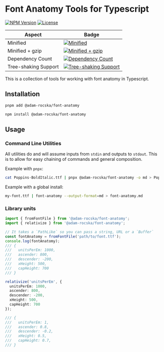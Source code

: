 # Font Anatomy Tools for Typescript

[![NPM Version](https://img.shields.io/npm/v/@adam-rocska/font-anatomy.svg)](https://www.npmjs.com/package/@adam-rocska/font-anatomy)
[![License](https://img.shields.io/npm/l/@adam-rocska/font-anatomy)](https://github.com/adam-rocska/font-anatomy-typescript/blob/master/LICENSE)

| Aspect               | Badge                                                                                                                                                         |
| -------------------- | ------------------------------------------------------------------------------------------------------------------------------------------------------------- |
| Minified             | [![Minified](https://badgen.net/bundlephobia/min/@adam-rocska/font-anatomy)](https://bundlephobia.com/package/@adam-rocska/font-anatomy)                      |
| Minified + gzip      | [![Minified + gzip](https://badgen.net/bundlephobia/minzip/@adam-rocska/font-anatomy)](https://bundlephobia.com/package/@adam-rocska/font-anatomy)            |
| Dependency Count     | [![Dependency Count](https://badgen.net/bundlephobia/dependency-count/@adam-rocska/font-anatomy)](https://bundlephobia.com/package/@adam-rocska/font-anatomy) |
| Tree-shaking Support | [![Tree-shaking Support](https://badgen.net/bundlephobia/tree-shaking/@adam-rocska/font-anatomy)](https://bundlephobia.com/package/@adam-rocska/font-anatomy) |

This is a collection of tools for working with font anatomy
in Typescript.

## Installation

```sh
pnpm add @adam-rocska/font-anatomy
```

```sh
npm install @adam-rocska/font-anatomy
```

## Usage

### Command Line Utilities

All utilities do and will assume inputs from `stdin` and
outputs to `stdout`. This is to allow for easy chaining
of commands and general composition.

Example with `pnpx`:

```zsh
cat Poppins-BoldItalic.ttf | pnpx @adam-rocska/font-anatomy -o md > Poppins-BoldItalic.md
```

Example with a global install:

```sh
my-font.ttf | font-anatomy --output-format=md > font-anatomy.md
```

### Library units

```ts
import { fromFontFile } from '@adam-rocska/font-anatomy';
import { relativize } from '@adam-rocska/font-anatomy';

// It takes a `PathLike` so you can pass a string, URL or a `Buffer`
const fontAnatomy = fromFontFile('path/to/font.ttf');
console.log(fontAnatomy);
/// {
///   unitsPerEm: 1000,
///   ascender: 800,
///   descender: -200,
///   xHeight: 500,
///   capHeight: 700
/// }

relativize('unitsPerEm', {
  unitsPerEm: 1000,
  ascender: 800,
  descender: -200,
  xHeight: 500,
  capHeight: 700
});

/// {
///   unitsPerEm: 1,
///   ascender: 0.8,
///   descender: -0.2,
///   xHeight: 0.5,
///   capHeight: 0.7,
/// }

```
